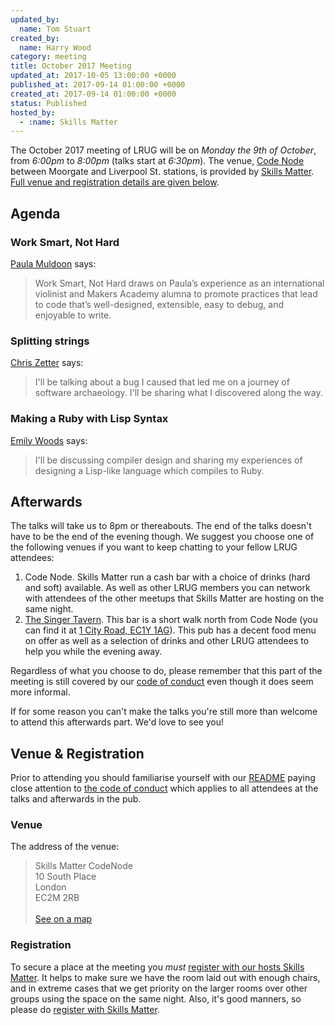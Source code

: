 ```yaml
---
updated_by:
  name: Tom Stuart
created_by:
  name: Harry Wood
category: meeting
title: October 2017 Meeting
updated_at: 2017-10-05 13:00:00 +0000
published_at: 2017-09-14 01:00:00 +0000
created_at: 2017-09-14 01:00:00 +0000
status: Published
hosted_by:
  - :name: Skills Matter
---
```


The October 2017 meeting of LRUG will be on *Monday the 9th of October*,
from _6:00pm_ to _8:00pm_ (talks start at _6:30pm_).  The venue, [Code
Node](https://skillsmatter.com/locations/264-skills-matter-codenode) between
Moorgate and Liverpool St. stations, is provided by [Skills
Matter](http://www.skillsmatter.com).  [Full venue and registration details are
given below](#october17registration).

## Agenda

### Work Smart, Not Hard

[Paula Muldoon](https://twitter.com/FiddlersCode) says:

> Work Smart, Not Hard draws on Paula’s experience as an international
> violinist and Makers Academy alumna to promote practices that lead to code
> that’s well-designed, extensible, easy to debug, and enjoyable to write.

### Splitting strings

[Chris Zetter](https://twitter.com/czetter) says:

> I'll be talking about a bug I caused that led me on a journey of software
> archaeology. I'll be sharing what I discovered along the way.

### Making a Ruby with Lisp Syntax

[Emily Woods](https://twitter.com/emily_m_woods) says:

> I'll be discussing compiler design and sharing my experiences of designing a
> Lisp-like language which compiles to Ruby.

## Afterwards

The talks will take us to 8pm or thereabouts.  The end of the talks doesn't
have to be the end of the evening though.  We suggest you choose one of
the following venues if you want to keep chatting to your fellow LRUG
attendees:

1. Code Node.  Skills Matter run a cash bar with a
   choice of drinks (hard and soft) available.  As well as other LRUG members
   you can network with attendees of the other meetups that Skills Matter are
   hosting on the same night.
2. [The Singer Tavern](http://singertavern.com/).  This bar is a short walk
   north from Code Node (you can find it at [1 City Road, EC1Y
   1AG](https://goo.gl/maps/w9kPu)).  This pub has a decent food menu on offer
   as well as a selection of drinks and other LRUG attendees to help you
   while the evening away.

Regardless of what you choose to do, please remember that this part of the
meeting is still covered by our [code of
conduct](http://readme.lrug.org/#code-of-conduct) even though it does seem more
informal.

If for some reason you can't make the talks you're still more than welcome to
attend this afterwards part.  We'd love to see you!

Venue & Registration <a name="october17registration">&nbsp;</a>
-----------------------------------------------------------

Prior to attending you should familiarise yourself with our
[README](http://readme.lrug.org/) paying close attention to [the code of
conduct](http://readme.lrug.org/#code-of-conduct) which applies to
all attendees at the talks and afterwards in the pub.

### Venue

The address of the venue:

> Skills Matter CodeNode<br/>10 South Place<br/>London<br/>EC2M 2RB<br/><br/>[See on a map](https://goo.gl/maps/ONJT4)

### Registration

To secure a place at the meeting you *must* [register with our hosts
Skills Matter][skills-matter-event].  It helps to
make sure we have the room laid out with enough chairs, and in extreme cases
that we get priority on the larger rooms over other groups using the space on
the same night.  Also, it's good manners, so please do [register with Skills
Matter][skills-matter-event].


[skills-matter-event]: https://skillsmatter.com/meetups/10170-lrug-october
